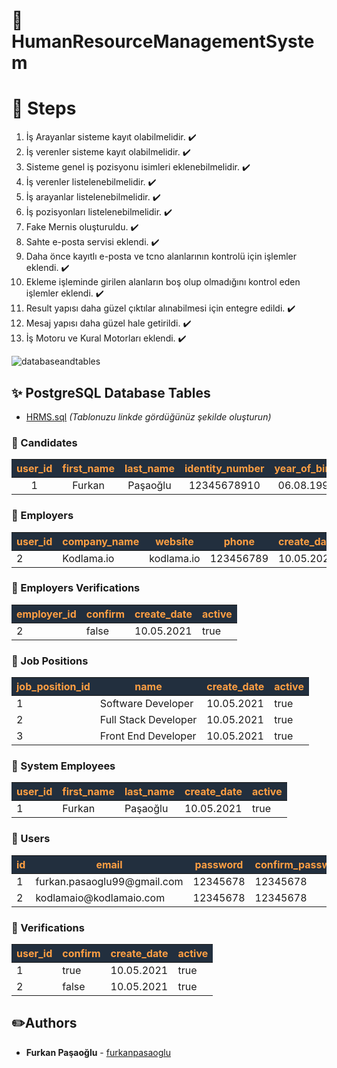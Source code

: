 # :rocket: HumanResourceManagementSystem

# :pushpin: Steps
1. İş Arayanlar sisteme kayıt olabilmelidir. ✔️
2. İş verenler sisteme kayıt olabilmelidir. ✔️  ️
3. Sisteme genel iş pozisyonu isimleri eklenebilmelidir. ✔️
4. İş verenler listelenebilmelidir. ✔️
5. İş arayanlar listelenebilmelidir. ✔️
6. İş pozisyonları listelenebilmelidir. ✔️
7. Fake Mernis oluşturuldu. ✔️
8. Sahte e-posta servisi eklendi. ✔️
9. Daha önce kayıtlı e-posta ve tcno alanlarının kontrolü için işlemler eklendi. ✔️
10. Ekleme işleminde girilen alanların boş olup olmadığını kontrol eden işlemler eklendi. ✔️
11. Result yapısı daha güzel çıktılar alınabilmesi için entegre edildi.  ✔️
12. Mesaj yapısı daha güzel hale getirildi. ✔️
13. İş Motoru ve Kural Motorları eklendi.  ✔️



![databaseandtables](https://user-images.githubusercontent.com/16624085/117002547-58fa7380-acec-11eb-9d13-9b8ac5f4532b.png)
## :sparkles: PostgreSQL Database Tables
- [HRMS.sql](https://github.com/furkanpasaoglu/HumanResourceManagementSystem/blob/master/hrms.sql) *(Tablonuzu linkde gördüğünüz şekilde oluşturun)*
### :pushpin: Candidates
<table style="text-align:center">
    <thead>
        <tr style="color:#ff9f43; background-color:#222f3e;"> 
            <th>user_id</th>
            <th>first_name</th>
            <th>last_name</th>
            <th>identity_number</th>
            <th>year_of_birth</th>
            <th>create_date</th>
            <th>active</th>
        </tr>
    </thead>
    <tbody>
        <tr>
            <td>1</td>
            <td>Furkan</td>
            <td>Paşaoğlu</td>
            <td>12345678910</td>
            <td>06.08.1999</td>
            <td>10.05.2021</td>
            <td>true</td>
        </tr>
    </tbody>
</table>

###  :pushpin: Employers

<table>
    <thead>
        <tr style="color:#ff9f43; background-color:#222f3e;">
            <th>user_id</th>
            <th>company_name</th>
            <th>website</th>
            <th>phone</th>
            <th>create_date</th>
            <th>active</th>
        </tr>
    </thead>
    <tbody>
        <tr>
            <td>2</td>
            <td>Kodlama.io</td>
            <td>kodlama.io</td>
            <td>123456789</td>
            <td>10.05.2021</td>
            <td>true</td>
        </tr>
    </tbody>
</table>

### :pushpin: Employers Verifications

<table>
    <thead>
        <tr style="color:#ff9f43; background-color:#222f3e;">
            <th>employer_id</th>
            <th>confirm</th>
            <th>create_date</th>
            <th>active</th>
        </tr>
    </thead>
    <tbody>
        <tr>
            <td>2</td>
            <td>false</td>
            <td>10.05.2021</td>
            <td>true</td>
        </tr>
    </tbody>
</table>

###  :pushpin: Job Positions

<table>
    <thead>
        <tr style="color:#ff9f43; background-color:#222f3e;">
            <th>job_position_id</th>
            <th>name</th>
            <th>create_date</th>
            <th>active</th>
        </tr>
    </thead>
    <tbody>
        <tr>
            <td>1</td>
            <td>Software Developer</td>
            <td>10.05.2021</td>
            <td>true</td>
        </tr>
        <tr>
            <td>2</td>
            <td>Full Stack Developer</td>
            <td>10.05.2021</td>
            <td>true</td>
        </tr>
        <tr>
            <td>3</td>
            <td>Front End Developer</td>
            <td>10.05.2021</td>
            <td>true</td>
        </tr>
    </tbody>
</table>

###  :pushpin: System Employees

<table>
    <thead>
        <tr style="color:#ff9f43; background-color:#222f3e;">
            <th>user_id</th>
            <th>first_name</th>
            <th>last_name</th>
            <th>create_date</th>
            <th>active</th>
        </tr>
    </thead>
    <tbody>
        <tr>
            <td>1</td>
            <td>Furkan</td>
            <td>Paşaoğlu</td>
            <td>10.05.2021</td>
            <td>true</td>
        </tr>
    </tbody>
</table>

###  :pushpin: Users

<table>
    <thead>
        <tr style="color:#ff9f43; background-color:#222f3e;">
            <th>id</th>
            <th>email</th>
            <th>password</th>
            <th>confirm_password</th>
            <th>create_date</th>
            <th>active</th>
        </tr>
    </thead>
    <tbody>
        <tr>
            <td>1</td>
            <td>furkan.pasaoglu99@gmail.com</td>
            <td>12345678</td>
            <td>12345678</td>
            <td>10.05.2021</td>
            <td>true</td>
        </tr>
        <tr>
            <td>2</td>
            <td>kodlamaio@kodlamaio.com</td>
            <td>12345678</td>
            <td>12345678</td>
            <td>10.05.2021</td>
            <td>true</td>
        </tr>
    </tbody>
</table>

###  :pushpin: Verifications

<table>
    <thead>
        <tr style="color:#ff9f43; background-color:#222f3e;">
            <th>user_id</th>
            <th>confirm</th>
            <th>create_date</th>
            <th>active</th>
        </tr>
    </thead>
    <tbody>
        <tr>
            <td>1</td>
            <td>true</td>
            <td>10.05.2021</td>
            <td>true</td>
        </tr>
        <tr>
            <td>2</td>
            <td>false</td>
            <td>10.05.2021</td>
            <td>true</td>
        </tr>
    </tbody>
</table>

## :pencil2:Authors
* **Furkan Paşaoğlu** - [furkanpasaoglu](https://github.com/furkanpasaoglu)
